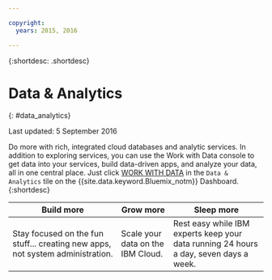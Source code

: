 ```yaml
---

copyright:
  years: 2015, 2016

---
```


{:shortdesc: .shortdesc} 

# Data & Analytics
{: #data_analytics}

Last updated: 5 September 2016

Do more with rich, integrated cloud databases and analytic services. In addition to exploring services, you can use the Work with Data console to get data into your services, build data-driven apps, and analyze your data, all in one central place. Just click [WORK WITH DATA](https://console.chinabluemix.net/data/services/) in the `Data & Analytics` tile on the {{site.data.keyword.Bluemix_notm}} Dashboard.
{:shortdesc}


Build more | Grow more | Sleep more
---- | ---- | ----
Stay focused on the fun stuff... creating new apps, not system administration. | Scale your data on the IBM Cloud. | Rest easy while IBM experts keep your data running 24 hours a day, seven days a week.
